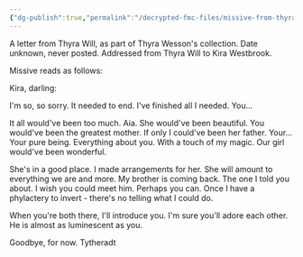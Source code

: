 ```yaml
---
{"dg-publish":true,"permalink":"/decrypted-fmc-files/missive-from-thyra-wesson-a-2/"}
---
```


A letter from Thyra Will, as part of Thyra Wesson's collection. Date unknown, never posted. Addressed from Thyra Will to Kira Westbrook.

Missive reads as follows:

Kira, darling:

I'm so, so sorry. It needed to end. I've finished all I needed. You... 

It all would've been too much. Aia. She would've been beautiful. You would've been the greatest mother. If only I could've been her father. Your... Your pure being. Everything about you. With a touch of my magic. Our girl would've been wonderful.

She's in a good place. I made arrangements for her. She will amount to everything we are and more. My brother is coming back. The one I told you about. I wish you could meet him. Perhaps you can. Once I have a phylactery to invert - there's no telling what I could do.

When you're both there, I'll introduce you. I'm sure you'll adore each other. He is almost as luminescent as you.

Goodbye, for now.
Tytheradt